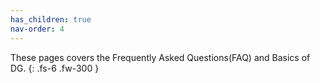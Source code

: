 ```yaml
---
has_children: true
nav-order: 4
---
```


These pages covers the Frequently Asked Questions(FAQ) and Basics of DG. {: .fs-6 .fw-300 }